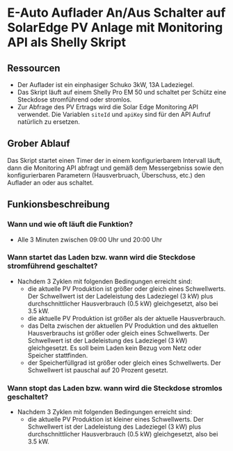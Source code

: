 # E-Auto Auflader An/Aus Schalter auf SolarEdge PV Anlage mit Monitoring API als Shelly Skript
## Ressourcen
 + Der Auflader ist ein einphasiger Schuko 3kW, 13A Ladeziegel.
 + Das Skript läuft auf einem Shelly Pro EM 50 und schaltet per Schütz eine Steckdose stromführend oder stromlos.
 + Zur Abfrage des PV Ertrags wird die Solar Edge Monitoring API verwendet. Die Variablen `siteId` und `apiKey` sind für den API Aufruf natürlich zu ersetzen.

## Grober Ablauf
Das Skript startet einen Timer der in einem konfigurierbarem Intervall läuft, dann die Monitoring API abfragt und gemäß dem Messergebniss sowie den konfigurierbaren Parametern (Hausverbruach, Überschuss, etc.) den Auflader an oder aus schaltet.

## Funkionsbeschreibung
### Wann und wie oft läuft die Funktion?
 + Alle 3 Minuten zwischen 09:00 Uhr und 20:00 Uhr

### Wann startet das Laden bzw. wann wird die Steckdose stromführend geschaltet?
 + Nachdem 3 Zyklen mit folgenden Bedingungen erreicht sind:
    + die aktuelle PV Produktion ist größer oder gleich eines Schwellwerts. Der Schwellwert ist der Ladeleistung des Ladeziegel (3 kW) plus durchschnittlicher Hausverbrauch (0.5 kW) gleichgesetzt, also bei 3.5 kW.
    + die aktuelle PV Produktion ist größer als der aktuelle Hausverbrauch.
    + das Delta zwischen der aktuellen PV Produktion und des aktuellen Hausverbrauchs ist größer oder gleich eines Schwellwerts. Der Schwellwert ist der Ladeleistung des Ladeziegel (3 kW) gleichgesetzt. Es soll beim Laden kein Bezug vom Netz oder Speicher stattfinden.
    + der Speicherfüllgrad ist größer oder gleich eines Schwellwerts. Der Schwellwert ist pauschal auf 20 Prozent gesetzt.

### Wann stopt das Laden bzw. wann wird die Steckdose stromlos geschaltet?
 + Nachdem 3 Zyklen mit folgenden Bedingungen erreicht sind:
    + die aktuelle PV Produktion ist kleiner eines Schwellwerts. Der Schwellwert ist der Ladeleistung des Ladeziegel (3 kW) plus durchschnittlicher Hausverbrauch (0.5 kW) gleichgesetzt, also bei 3.5 kW.
